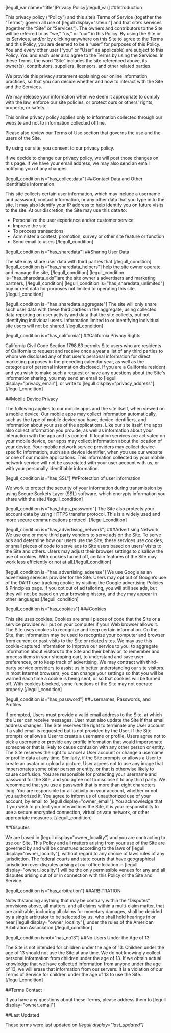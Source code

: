 [legull_var name="title"]Privacy Policy[/legull_var]
##Introduction

This privacy policy (“Policy”) and this site’s Terms of Service (together the “Terms”) govern all use of [legull display="siteurl"] and that site’s services (together the “Site” or “Services”).  The owners and contributors to the Site will be referred to as “we,” “us,” or “our” in this Policy.  By using the Site or its Services, and/or by clicking anywhere on this Site to agree to the Terms and this Policy, you are deemed to be a “user” for purposes of this Policy.  You and every other user (“you” or “User” as applicable) are subject to this Policy.  You and each user also agree to the Terms by using the Services.  In these Terms, the word “Site” includes the site referenced above, its owner(s), contributors, suppliers, licensors, and other related parties.

We provide this privacy statement explaining our online information practices, so that you can decide whether and how to interact with the Site and the Services.

We may release your information when we deem it appropriate to comply with the law, enforce our site policies, or protect ours or others' rights, property, or safety.

This online privacy policy applies only to information collected through our website and not to information collected offline.

Please also review our Terms of Use section that governs the use and the users of the Site.

By using our site, you consent to our privacy policy.

If we decide to change our privacy policy, we will post those changes on this page. If we have your email address, we may also send an email notifying you of any changes.

[legull_condition is="has_collectdata"]
##Contact Data and Other Identifiable Information

This site collects certain user information, which may include a username and password, contact information, or any other data that you type in to the site.  It may also identify your IP address to help identify you on future visits to the site.  At our discretion, the Site may use this data to:

* Personalize the user experience and/or customer service
* Improve the site
* To process transactions
* Administer a contest, promotion, survey or other site feature or function
* Send email to users
[/legull_condition]

[legull_condition is="has_sharedata"]
##Sharing User Data

The site may share user data with third parties that [/legull_condition]
[legull_condition is="has_sharedata_helpers"] help the site owner operate and manage the site, [/legull_condition]
[legull_condition is="has_sharedata_ads"]are the site owner's advertisers and marketing partners, [/legull_condition]
[legull_condition is="has_sharedata_unlimited"] buy or rent data for purposes not limited to operating this site.[/legull_condition]

[legull_condition is="has_sharedata_aggregate"]
The site will only share such user data with these third parties in the aggregate, using collected data reporting on user activity and data that the site collects, but not identifying individual users. Information limited to or identifying individual site users will not be shared.[/legull_condition]

[legull_condition is="has_california"]
##California Privacy Rights

California Civil Code Section 1798.83 permits Site users who are residents of California to request and receive once a year a list of any third parties to whom we disclosed any of that user's personal information for direct marketing purposes in the preceding calendar year, as well as the categories of personal information disclosed. If you are a California resident and you wish to make such a request or have any questions about the Site's information sharing, you may send an email to [legull display="privacy_email"], or write to [legull display="privacy_address"].[/legull_condition]

##Mobile Device Privacy

The following applies to our mobile apps and the site itself, when viewed on a mobile device:
Our mobile apps may collect information automatically, such as the type of mobile device you have, device identifiers, and information about your use of the applications. Like our site itself, the apps also collect information you provide, as well as information about your interaction with the app and its content.
If location services are activated on your mobile device, our apps may collect information about the location of your device. Your mobile network service providers may collect device-specific information, such as a device identifier, when you use our website or one of our mobile applications. This information collected by your mobile network service will not be associated with your user account with us, or with your personally identifiable information.

[legull_condition is="has_SSL"]
##Protection of user information

We work to protect the security of your information during transmission by using Secure Sockets Layer (SSL) software, which encrypts information you share with the site.[/legull_condition]

[legull_condition is="has_https_password"]
The Site also protects your account data by using HTTPS transfer protocol.  This is a widely used and more secure communications protocol. [/legull_condition]

[legull_condition is="has_advertising_network"]
###Advertising Network
We use one or more third party vendors to serve ads on the Site. To serve ads and determine how our users use the Site, these services use cookies, or small pieces of code to serve ads to Site users based on users’ visits to the Site and others. Users may adjust their browser settings to disallow the use of cookies.  With cookies turned off, certain features of the Site may work less efficiently or not at all.[/legull_condition]

[legull_condition is="has_advertising_adsense"]
We use Google as an advertising services provider for the Site. Users may opt out of Google’s use of the DART use-tracking cookie by visiting the Google advertising Policies & Principles page.  If you opt out of ad tailoring, you will still see ads, but they will not be based on your browsing history, and they may appear in other languages.[/legull_condition]

[legull_condition is="has_cookies"]
###Cookies

This site uses cookies.  Cookies are small pieces of code that the Site or a service provider will put on your computer if your Web browser allows it.  The Site uses cookies to recognize and keep certain information.  On the Site, that information may be used to recognize your computer and browser from current or past visits to the Site or related sites.  We may use this cookie-captured information to improve our service to you, to aggregate information about visitors to the Site and their behavior, to remember and process items in your shopping cart, to understand and save user preferences, or to keep track of advertising.  We may contract with third-party service providers to assist us in better understanding our site visitors.
In most Internet browsers, you can change your settings so that you will be warned each time a cookie is being sent, or so that cookies will be turned off. With cookies blocked, some functions of the Site may not operate properly.[/legull_condition]

[legull_condition is="has_password"]
##Usernames, Passwords, and Profiles

If prompted, Users must provide a valid email address to the Site, at which the User can receive messages. User must also update the Site if that email address changes. The Site reserves the right to terminate any User account if a valid email is requested but is not provided by the User.
If the Site prompts or allows a User to create a username or profile, Users agree not to pick a username or provide any profile information that would impersonate someone or that is likely to cause confusion with any other person or entity.  The Site reserves the right to cancel a User account or change a username or profile data at any time.  Similarly, if the Site prompts or allows a User to create an avatar or upload a picture, User agrees not to use any image that impersonates some other person or entity, or that is otherwise likely to cause confusion.
You are responsible for protecting your username and password for the Site, and you agree not to disclose it to any third party.  We recommend that you use a passwork that is more than eight characters long.  You are responsible for all activity on your account, whether or not you authorized it.  You agree to inform us of unauthorized use of your account, by email to [legull display="owner_email"].  You acknowledge that if you wish to protect your interactions the Site, it is your responsibility to use a secure encrypted connection, virtual private network, or other appropriate measures.
[/legull_condition]

##Disputes

We are based in [legull display="owner_locality"] and you are contracting to use our Site.  This Policy and all matters arising from your use of the Site are governed by and will be construed according to the laws of [legull display="owner_locality"], without regard to any choice of laws rules of any jurisdiction.  The federal courts and state courts that have geographical jurisdiction over disputes arising at our office location in [legull display="owner_locality"] will be the only permissible venues for any and all disputes arising out of or in connection with this Policy or the Site and Service.

[legull_condition is="has_arbitration"]
##ARBITRATION

Notwithstanding anything that may be contrary within the “Disputes” provisions above, all matters, and all claims within a multi-claim matter, that are arbitrable, including all claims for monetary damages, shall be decided by a single arbitrator to be selected by us, who shall hold hearings in or near [legull display="owner_locality"], under the rules of the American Arbitration Association.[/legull_condition]

[legull_condition isnot="has_no13"]
##No Users Under the Age of 13

The Site is not intended for children under the age of 13.  Children under the age of 13 should not use the Site at any time.  We do not knowingly collect personal information from children under the age of 13.  If we obtain actual knowledge that we have collected information from anyone under the age of 13, we will erase that information from our servers. It is a violation of our Terms of Service for children under the age of 13 to use the Site. [/legull_condition]

##Terms Contact

If you have any questions about these Terms, please address them to [legull display="owner_email"].

##Last Updated

These terms were last updated on *[legull display="last_updated"]*
